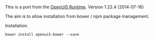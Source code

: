 This is a port from the [OpenUi5 Runtime](http://sap.github.io/openui5/download.html). 
Version 1.22.4 (2014-07-16)

The aim is to allow installation from bower / npm package management.

Installation:

```
bower install openui5-bower --save
```
